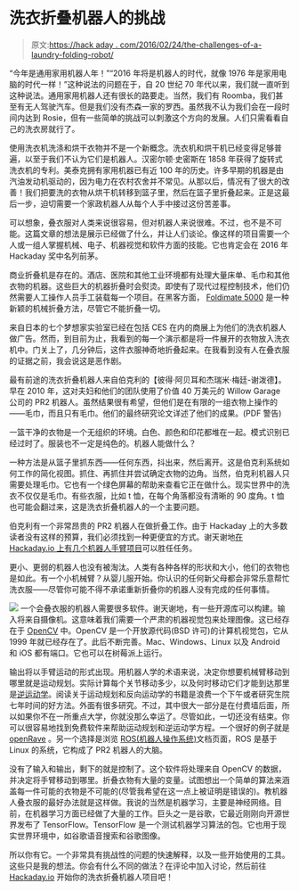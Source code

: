 # 洗衣折叠机器人的挑战

> 原文:[https://hack aday . com/2016/02/24/the-challenges-of-a-laundry-folding-robot/](https://hackaday.com/2016/02/24/the-challenges-of-a-laundry-folding-robot/)

“今年是通用家用机器人年！”“2016 年将是机器人的时代，就像 1976 年是家用电脑的时代一样！”这种说法的问题在于，自 20 世纪 70 年代以来，我们就一直听到这种说法。通用家用机器人还有很长的路要走。当然，我们有 Roomba，我们甚至有无人驾驶汽车。但是我们没有杰森一家的罗西。虽然我不认为我们会在一段时间内达到 Rosie，但有一些简单的挑战可以刺激这个方向的发展。人们只需看看自己的洗衣房就行了。

使用洗衣机洗涤和烘干衣物并不是一个新概念。洗衣机和烘干机已经变得足够普遍，以至于我们不认为它们是机器人。汉密尔顿·史密斯在 1858 年获得了旋转式洗衣机的专利。美泰克拥有家用机器已有近 100 年的历史。许多早期的机器是由汽油发动机驱动的，因为电力在农村农舍并不常见。从那以后，情况有了很大的改善！我们把要洗的衣物从烘干机转移到篮子里，然后在篮子里折叠起来。正是这最后一步，迫切需要一个家政机器人从每个人手中接过这份苦差事。

可以想象，叠衣服对人类来说很容易，但对机器人来说很难。不过，也不是不可能。这篇文章的想法是展示已经做了什么，并让人们谈论。像这样的项目需要一个人或一组人掌握机械、电子、机器视觉和软件方面的技能。它也肯定会在 2016 年 Hackaday 奖中名列前茅。

商业折叠机是存在的。酒店、医院和其他工业环境都有处理大量床单、毛巾和其他衣物的机器。这些巨大的机器折叠时会熨烫。即使有了现代过程控制技术，他们仍然需要人工操作人员手工装载每一个项目。在黑客方面， [Foldimate 5000](http://www.foldimate.com/) 是一种新颖的机械折叠方法，尽管它不能折叠一切。

来自日本的七个梦想家实验室已经在包括 CES 在内的商展上为他们的洗衣机器人做广告。然而，到目前为止，我看到的每一个演示都是将一件展开的衣物放入洗衣机中。门关上了，几分钟后，这件衣服神奇地折叠起来。在我看到没有人在叠衣服的证据之前，我会说这是恶作剧。

最有前途的洗衣折叠机器人来自伯克利的【彼得·阿贝耳和杰瑞米·梅廷-谢泼德】。早在 2010 年，这对夫妇和他们的团队使用了价值 40 万美元的 Willow Garage 公司的 PR2 机器人。虽然结果很有希望，但他们是在有限的一组衣物上操作的——毛巾，而且只有毛巾。他们的最终研究论文详述了他们的成果。(PDF 警告)

一篮干净的衣物是一个无组织的环境。白色、颜色和印花都堆在一起。模式识别已经过时了。服装也不一定是纯色的。机器人能做什么？

一种方法是从篮子里抓东西——任何东西，抖出来，然后离开。这是伯克利系统如何工作的简化视图。抓住、再抓住并尝试确定衣物的边角。当然，伯克利机器人只需要处理毛巾。它也有一个绿色屏幕的帮助来查看它正在做什么。现实世界中的洗衣不仅仅是毛巾。有些衣服，比如 t 恤，在每个角落都没有清晰的 90 度角。t 恤也可能会翻过来，这是洗衣折叠机器人的一个主要问题。

伯克利有一个非常昂贵的 PR2 机器人在做折叠工作。由于 Hackaday 上的大多数读者没有这样的预算，我们必须找到一种更便宜的方式。谢天谢地[在](https://hackaday.io/project/3800-3d-printable-robot-arm) [Hackaday.io 上有几个机器人手臂项目](https://hackaday.io/project/945-5-axis-robot-arm)可以胜任任务。

更小、更弱的机器人也没有被淘汰。人类有各种各样的形状和大小，他们的衣物也是如此。有一个小机械臂？从婴儿服开始。你认识的任何新父母都会非常乐意帮忙洗衣服——尽管你可能不得不承诺重新折叠你的机器人没有完成的任何事情。

[![](../Images/8063c1c2bba66b5d49d14d119432882e.png)](https://hackaday.com/wp-content/uploads/2016/02/opencv_logo_with_text_svg_version.png) 一个会叠衣服的机器人需要很多软件。谢天谢地，有一些开源库可以构建。输入将来自摄像机。这意味着我们需要一个严肃的机器视觉包来处理图像。这已经存在于 [OpenCV](http://opencv.org/) 中。OpenCV 是一个开放源代码(BSD 许可)的计算机视觉包，它从 1999 年就已经存在了。此后不断完善。Mac、Windows、Linux 以及 Android 和 iOS 都有端口。它也可以在树莓派上运行。

输出将以手臂运动的形式出现。用机器人学的术语来说，决定你想要机械臂移动到哪里就是运动规划。实际计算每个关节移动多少，以及何时移动它们才能到达那里是[逆运动学](https://en.wikipedia.org/wiki/Inverse_kinematics)。阅读关于运动规划和反向运动学的书籍是浪费一个下午或者研究生院七年时间的好方法。外面有很多研究。不过，其中很大一部分是在付费墙后面，所以如果你不在一所重点大学，你就没那么幸运了。尽管如此，一切还没有结束。你可以很容易地找到免费软件来帮助运动规划和逆运动学方程。一个很好的例子就是 [openRave](http://openrave.org/) 。另一个选择是浏览 [ROS(机器人操作系统)](http://wiki.ros.org/)文档页面，ROS 是基于 Linux 的系统，它构成了 PR2 机器人的大脑。

没有了输入和输出，剩下的就是控制了。这个软件将处理来自 OpenCV 的数据，并决定将手臂移动到哪里。折叠衣物有大量的变量。试图想出一个简单的算法来涵盖每一件可能的衣物是不可能的(尽管我希望在这一点上被证明是错误的)。教机器人叠衣服的最好办法就是这样做。我说的当然是机器学习，主要是神经网络。目前，在机器学习方面已经做了大量的工作。巨头之一是谷歌，它最近刚刚向开源世界发布了 TensorFlow。TensorFlow 是一个测试机器学习算法的包。它也用于现实世界环境中，如谷歌语音搜索和谷歌图像。

所以你有它。一个非常具有挑战性的问题的快速解释，以及一些开始使用的工具。这些只是我的想法。你会有什么不同的做法？在评论中加入讨论，然后前往 [Hackaday.io](https://hackaday.io/) 开始你的洗衣折叠机器人项目吧！